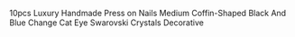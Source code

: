 10pcs Luxury Handmade Press on Nails Medium Coffin-Shaped Black And Blue Change Cat Eye Swarovski Crystals Decorative

